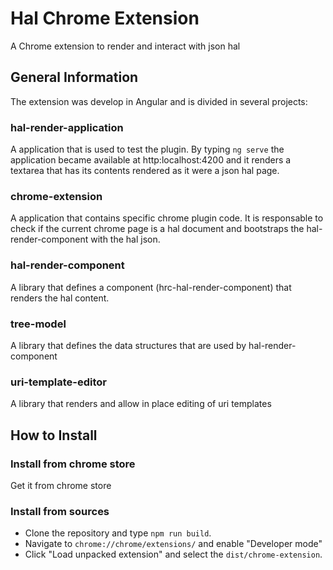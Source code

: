 # Hal Chrome Extension

  

A Chrome extension to render and interact with json hal

  

## General Information

The extension was develop in Angular and is divided in several projects:

  

### hal-render-application

A application that is used to test the plugin.  By typing `ng serve`  the application became available at http:localhost:4200 and it renders a textarea that has its contents rendered as it were a json hal page.
  
 ### chrome-extension

A application that contains specific chrome plugin code. It is responsable to check if the current chrome page is a hal document and bootstraps the hal-render-component with the hal json. 

  

### hal-render-component

A library that defines a component (hrc-hal-render-component) that renders the hal content.

  

### tree-model

A library that defines the data structures that are used by hal-render-component

  

### uri-template-editor

A library that renders and allow in place editing of uri templates

## How to Install

### Install from chrome store
Get it from chrome store

### Install from sources
* Clone the repository and type `npm run build`. 
* Navigate to `chrome://chrome/extensions/` and enable "Developer mode"
* Click "Load unpacked extension" and select the  `dist/chrome-extension`.
